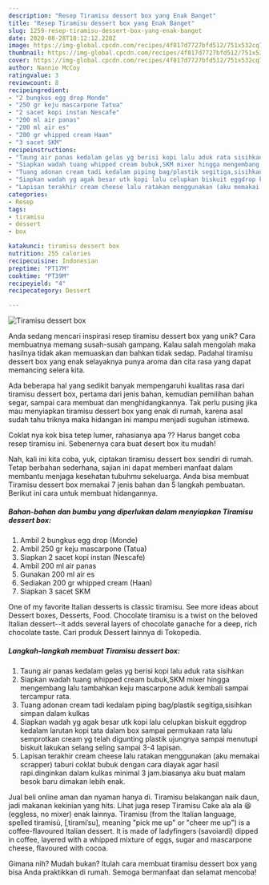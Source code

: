 ```yaml
---
description: "Resep Tiramisu dessert box yang Enak Banget"
title: "Resep Tiramisu dessert box yang Enak Banget"
slug: 1259-resep-tiramisu-dessert-box-yang-enak-banget
date: 2020-08-28T18:12:12.220Z
image: https://img-global.cpcdn.com/recipes/4f817d7727bfd512/751x532cq70/tiramisu-dessert-box-foto-resep-utama.jpg
thumbnail: https://img-global.cpcdn.com/recipes/4f817d7727bfd512/751x532cq70/tiramisu-dessert-box-foto-resep-utama.jpg
cover: https://img-global.cpcdn.com/recipes/4f817d7727bfd512/751x532cq70/tiramisu-dessert-box-foto-resep-utama.jpg
author: Nannie McCoy
ratingvalue: 3
reviewcount: 8
recipeingredient:
- "2 bungkus egg drop Monde"
- "250 gr keju mascarpone Tatua"
- "2 sacet kopi instan Nescafe"
- "200 ml air panas"
- "200 ml air es"
- "200 gr whipped cream Haan"
- "3 sacet SKM"
recipeinstructions:
- "Taung air panas kedalam gelas yg berisi kopi lalu aduk rata sisihkan"
- "Siapkan wadah tuang whipped cream bubuk,SKM mixer hingga mengembang lalu tambahkan keju mascarpone aduk kembali sampai tercampur rata."
- "Tuang adonan cream tadi kedalam piping bag/plastik segitiga,sisihkan simpan dalam kulkas"
- "Siapkan wadah yg agak besar utk kopi lalu celupkan biskuit eggdrop kedalam larutan kopi tata dalam box sampai permukaan rata lalu semprotkan cream yg telah digunting plastik ujungnya sampai menutupi biskuit lakukan selang seling sampai 3-4 lapisan."
- "Lapisan terakhir cream cheese lalu ratakan menggunakan (aku memakai scrapper) taburi coklat bubuk dengan cara diayak agar hasil rapi.dinginkan dalam kulkas minimal 3 jam.biasanya aku buat malam besok baru dimakan lebih enak."
categories:
- Resep
tags:
- tiramisu
- dessert
- box

katakunci: tiramisu dessert box 
nutrition: 255 calories
recipecuisine: Indonesian
preptime: "PT17M"
cooktime: "PT39M"
recipeyield: "4"
recipecategory: Dessert

---
```



![Tiramisu dessert box](https://img-global.cpcdn.com/recipes/4f817d7727bfd512/751x532cq70/tiramisu-dessert-box-foto-resep-utama.jpg)

Anda sedang mencari inspirasi resep tiramisu dessert box yang unik? Cara membuatnya memang susah-susah gampang. Kalau salah mengolah maka hasilnya tidak akan memuaskan dan bahkan tidak sedap. Padahal tiramisu dessert box yang enak selayaknya punya aroma dan cita rasa yang dapat memancing selera kita.

Ada beberapa hal yang sedikit banyak mempengaruhi kualitas rasa dari tiramisu dessert box, pertama dari jenis bahan, kemudian pemilihan bahan segar, sampai cara membuat dan menghidangkannya. Tak perlu pusing jika mau menyiapkan tiramisu dessert box yang enak di rumah, karena asal sudah tahu triknya maka hidangan ini mampu menjadi suguhan istimewa.

Coklat nya kok bisa tetep lumer, rahasianya apa ?? Harus banget coba resep tiramisu ini. Sebenernya cara buat desert box itu mudah!


Nah, kali ini kita coba, yuk, ciptakan tiramisu dessert box sendiri di rumah. Tetap berbahan sederhana, sajian ini dapat memberi manfaat dalam membantu menjaga kesehatan tubuhmu sekeluarga. Anda bisa membuat Tiramisu dessert box memakai 7 jenis bahan dan 5 langkah pembuatan. Berikut ini cara untuk membuat hidangannya.

<!--inarticleads1-->

##### Bahan-bahan dan bumbu yang diperlukan dalam menyiapkan Tiramisu dessert box:

1. Ambil 2 bungkus egg drop (Monde)
1. Ambil 250 gr keju mascarpone (Tatua)
1. Siapkan 2 sacet kopi instan (Nescafe)
1. Ambil 200 ml air panas
1. Gunakan 200 ml air es
1. Sediakan 200 gr whipped cream (Haan)
1. Siapkan 3 sacet SKM


One of my favorite Italian desserts is classic tiramisu. See more ideas about Dessert boxes, Desserts, Food. Chocolate tiramisu is a twist on the beloved Italian dessert--it adds several layers of chocolate ganache for a deep, rich chocolate taste. Cari produk Dessert lainnya di Tokopedia. 

<!--inarticleads2-->

##### Langkah-langkah membuat Tiramisu dessert box:

1. Taung air panas kedalam gelas yg berisi kopi lalu aduk rata sisihkan
1. Siapkan wadah tuang whipped cream bubuk,SKM mixer hingga mengembang lalu tambahkan keju mascarpone aduk kembali sampai tercampur rata.
1. Tuang adonan cream tadi kedalam piping bag/plastik segitiga,sisihkan simpan dalam kulkas
1. Siapkan wadah yg agak besar utk kopi lalu celupkan biskuit eggdrop kedalam larutan kopi tata dalam box sampai permukaan rata lalu semprotkan cream yg telah digunting plastik ujungnya sampai menutupi biskuit lakukan selang seling sampai 3-4 lapisan.
1. Lapisan terakhir cream cheese lalu ratakan menggunakan (aku memakai scrapper) taburi coklat bubuk dengan cara diayak agar hasil rapi.dinginkan dalam kulkas minimal 3 jam.biasanya aku buat malam besok baru dimakan lebih enak.


Jual beli online aman dan nyaman hanya di. Tiramisu belakangan naik daun, jadi makanan kekinian yang hits. Lihat juga resep Tiramisu Cake ala ala 😆 (eggless, no mixer) enak lainnya. Tiramisu (from the Italian language, spelled tiramisù, [ˌtiramiˈsu], meaning &#34;pick me up&#34; or &#34;cheer me up&#34;) is a coffee-flavoured Italian dessert. It is made of ladyfingers (savoiardi) dipped in coffee, layered with a whipped mixture of eggs, sugar and mascarpone cheese, flavoured with cocoa. 

Gimana nih? Mudah bukan? Itulah cara membuat tiramisu dessert box yang bisa Anda praktikkan di rumah. Semoga bermanfaat dan selamat mencoba!
